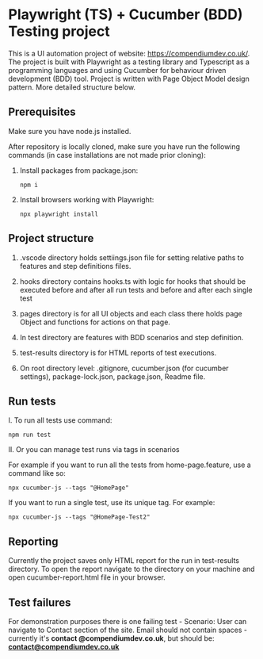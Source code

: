 # Playwright (TS) + Cucumber (BDD) Testing project

This is a UI automation project of website: https://compendiumdev.co.uk/. The project is built with Playwright as a testing library and Typescript as a programming languages and using Cucumber for behaviour driven development (BDD) tool. Project is written with Page Object Model design pattern. More detailed structure below. 

## Prerequisites

Make sure you have node.js installed.

After repository is locally cloned, make sure you have run the following commands (in case installations are not made prior cloning):

1. Install packages from package.json: 

    ```console
    npm i
    ```

2. Install browsers working with Playwright: 

    ```console
    npx playwright install
    ```

## Project structure

1. .vscode directory holds settiings.json file for setting relative paths to features and step definitions files.

2. hooks directory contains hooks.ts with logic for hooks that should be executed before and after all run tests and before and after each single test

3. pages directory is for all UI objects and each class there holds page Object and functions for actions on that page.

4. In test directory are features with BDD scenarios and step definition.

5. test-results directory is for HTML reports of test executions.

6. On root directory level: .gitignore, cucumber.json (for cucumber settings), package-lock.json, package.json, Readme file.

## Run tests

I. To run all tests use command:

    npm run test

II. Or you can manage test runs via tags in scenarios

For example if you want to run all the tests from home-page.feature, use a command like so:

    npx cucumber-js --tags "@HomePage"

If you want to run a single test, use its unique tag. For example: 

    npx cucumber-js --tags "@HomePage-Test2"
   

## Reporting

Currently the project saves only HTML report for the run in test-results directory. To open the report navigate to the directory on your machine and open cucumber-report.html file in your browser.

## Test failures

For demonstration purposes there is one failing test - Scenario: User can navigate to Contact section of the site. Email should not contain spaces - currently it's **contact @compendiumdev.co.uk**, but should be: **contact@compendiumdev.co.uk**



